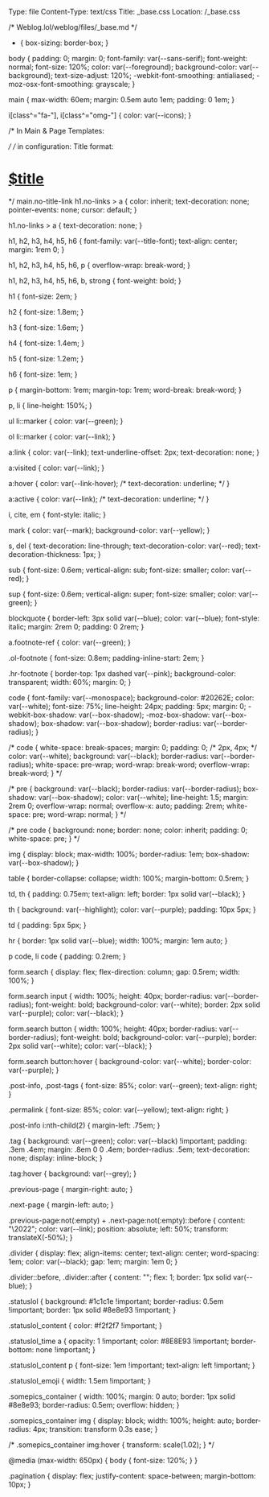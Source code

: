 Type: file
Content-Type: text/css
Title: _base.css
Location: /_base.css

/* Weblog.lol/weblog/files/_base.md */
* {
  box-sizing: border-box;
}

body {
  padding: 0;
  margin: 0;
  font-family: var(--sans-serif);
  font-weight: normal;
  font-size: 120%;
  color: var(--foreground);
  background-color: var(--background);
  text-size-adjust: 120%;
  -webkit-font-smoothing: antialiased;
  -moz-osx-font-smoothing: grayscale;
}

main {
  max-width: 60em;
  margin: 0.5em auto 1em;
  padding: 0 1em;
}

i[class^="fa-"],
i[class^="omg-"] {
  color: var(--icons);
}

/* In Main & Page Templates: <main class="no-title-link"> */
/* in configuration: Title format: <h1 class="no-links"><a href="$location">$title</a></h1> */
main.no-title-link h1.no-links > a {
  color: inherit;
  text-decoration: none;
  pointer-events: none;
  cursor: default;
}

h1.no-links > a {
  text-decoration: none;
}

h1,
h2,
h3,
h4,
h5,
h6 {
  font-family: var(--title-font);
  text-align: center;
  margin: 1rem 0;
}

h1,
h2,
h3,
h4,
h5,
h6,
p {
  overflow-wrap: break-word;
}

h1,
h2,
h3,
h4,
h5,
h6,
b,
strong {
  font-weight: bold;
}

h1 {
  font-size: 2em;
}

h2 {
  font-size: 1.8em;
}

h3 {
  font-size: 1.6em;
}

h4 {
  font-size: 1.4em;
}

h5 {
  font-size: 1.2em;
}

h6 {
  font-size: 1em;
}

p {
  margin-bottom: 1rem;
  margin-top: 1rem;
  word-break: break-word;
}

p,
li {
  line-height: 150%;
}

ul li::marker {
  color: var(--green);
}

ol li::marker {
  color: var(--link);
}

a:link {
  color: var(--link);
  text-underline-offset: 2px;
  text-decoration: none;
}

a:visited {
  color: var(--link);
}

a:hover {
  color: var(--link-hover);
/*  text-decoration: underline; */
}

a:active {
  color: var(--link);
/*  text-decoration: underline; */
}

i,
cite,
em {
  font-style: italic;
}

mark {
  color: var(--mark);
  background-color: var(--yellow);
}

s,
del {
  text-decoration: line-through;
  text-decoration-color: var(--red);
  text-decoration-thickness: 1px;
}

sub {
  font-size: 0.6em;
  vertical-align: sub;
  font-size: smaller;
  color: var(--red);
}

sup {
  font-size: 0.6em;
  vertical-align: super;
  font-size: smaller;
  color: var(--green);
}

blockquote {
  border-left: 3px solid var(--blue);
  color: var(--blue);
  font-style: italic;
  margin: 2rem 0;
  padding: 0 2rem;
}

a.footnote-ref {
  color: var(--green);
}

.ol-footnote {
  font-size: 0.8em;
  padding-inline-start: 2em;
}

.hr-footnote {
  border-top: 1px dashed var(--pink);
  background-color: transparent;
  width: 60%;
  margin: 0;
}

code {
  font-family: var(--monospace);
  background-color: #20262E;
  color: var(--white);
  font-size: 75%;
  line-height: 24px;
  padding: 5px;
  margin: 0;
  -webkit-box-shadow: var(--box-shadow);
  -moz-box-shadow: var(--box-shadow);
  box-shadow: var(--box-shadow);
  border-radius: var(--border-radius);
}

/* code {
  white-space: break-spaces;
  margin: 0;
  padding: 0; /* 2px, 4px; */
  color: var(--white);
  background: var(--black);
  border-radius: var(--border-radius);
  white-space: pre-wrap;
  word-wrap: break-word;
  overflow-wrap: break-word;
} */

/* pre {
  background: var(--black);
  border-radius: var(--border-radius);
  box-shadow: var(--box-shadow);
  color: var(--white);
  line-height: 1.5;
  margin: 2rem 0;
  overflow-wrap: normal;
  overflow-x: auto;
  padding: 2rem;
  white-space: pre;
  word-wrap: normal;
} */

/* pre code {
  background: none;
  border: none;
  color: inherit;
  padding: 0;
  white-space: pre;
} */

img {
  display: block;
  max-width: 100%;
  border-radius: 1em;
  box-shadow: var(--box-shadow);
}

table {
  border-collapse: collapse;
  width: 100%;
  margin-bottom: 0.5rem;
}

td,
th {
  padding: 0.75em;
  text-align: left;
  border: 1px solid var(--black);
}

th {
  background: var(--highlight);
  color: var(--purple);
  padding: 10px 5px;
}

td {
  padding: 5px 5px;
}

hr {
  border: 1px solid var(--blue);
  width: 100%;
  margin: 1em auto;
}

p code,
li code {
  padding: 0.2rem;
}

form.search {
  display: flex;
  flex-direction: column;
  gap: 0.5rem;
  width: 100%;
}

form.search input {
  width: 100%;
  height: 40px;
  border-radius: var(--border-radius);
  font-weight: bold;
  background-color: var(--white);
  border: 2px solid var(--purple);
  color: var(--black);
}

form.search button {
  width: 100%;
  height: 40px;
  border-radius: var(--border-radius);
  font-weight: bold;
  background-color: var(--purple);
  border: 2px solid var(--white);
  color: var(--black);
}

form.search button:hover {
  background-color: var(--white);
  border-color: var(--purple);
}

.post-info,
.post-tags {
  font-size: 85%;
  color: var(--green);
  text-align: right;
}

.permalink {
  font-size: 85%;
  color: var(--yellow);
  text-align: right;
}

.post-info i:nth-child(2) {
  margin-left: .75em;
}

.tag {
  background: var(--green);
  color: var(--black) !important;
  padding: .3em .4em;
  margin: .8em 0 0 .4em;
  border-radius: .5em;
  text-decoration: none;
  display: inline-block;
}

.tag:hover {
  background: var(--grey);
}

.previous-page {
  margin-right: auto;
}

.next-page {
  margin-left: auto;
}

.previous-page:not(:empty) + .next-page:not(:empty)::before {
  content: "\2022";
  color: var(--link);
  position: absolute;
  left: 50%;
  transform: translateX(-50%);
}

.divider {
  display: flex;
  align-items: center;
  text-align: center;
  word-spacing: 1em;
  color: var(--black);
  gap: 1em;
  margin: 1em 0;
}

.divider::before,
.divider::after {
  content: "";
  flex: 1;
  border: 1px solid var(--blue);
}

.statuslol {
  background: #1c1c1e !important;
  border-radius: 0.5em !important;
  border: 1px solid #8e8e93 !important;
}

.statuslol_content {
  color: #f2f2f7 !important;
}

.statuslol_time a {
  opacity: 1 !important;
  color: #8E8E93 !important;
  border-bottom: none !important;
}

.statuslol_content p {
  font-size: 1em !important;
  text-align: left !important;
}

.statuslol_emoji {
  width: 1.5em !important;
}

.somepics_container {
  width: 100%;
  margin: 0 auto;
  border: 1px solid #8e8e93;
  border-radius: 0.5em;
  overflow: hidden;
}

.somepics_container img {
  display: block;
  width: 100%;
  height: auto;
  border-radius: 4px;
  transition: transform 0.3s ease;
}

/* .somepics_container img:hover {
  transform: scale(1.02);
} */

@media (max-width: 650px) {
  body {
    font-size: 120%;
  }
}

.pagination {
  display: flex;
  justify-content: space-between;
  margin-bottom: 10px;
}
